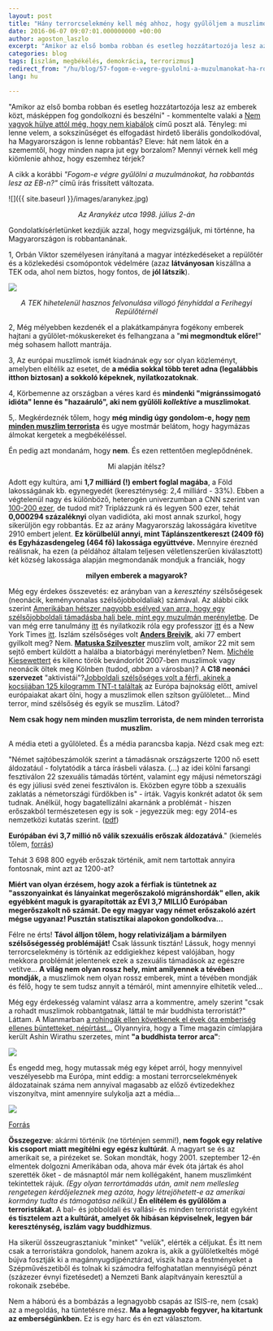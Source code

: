 ```yaml
---
layout: post
title: "Hány terrorcselekmény kell még ahhoz, hogy gyűlöljem a muszlimokat?"
date: 2016-06-07 09:07:01.000000000 +00:00
author: agoston_laszlo
excerpt: "Amikor az első bomba robban és esetleg hozzátartozója lesz az emberek közt, másképpen fog gondolkozni és beszélni - kommentelte valaki a Nem vagyok hülye attól még, hogy nem kiabálok című poszt alá. Tényleg: mi lenne velem, a sokszínűséget és elfogadást hirdető liberális gondolkodóval, ha Magyarországon is lenne robbantás?"
categories: blog
tags: [iszlám, megbékélés, demokrácia, terrorizmus]
redirect_from: "/hu/blog/57-fogom-e-vegre-gyulolni-a-muzulmanokat-ha-robbantas-lesz-az-eb-n"
lang: hu

---
```

"Amikor az első bomba robban és esetleg hozzátartozója lesz az emberek közt, másképpen fog gondolkozni és beszélni" - kommentelte valaki a [Nem vagyok hülye attól még, hogy nem kiabálok](http://agostonlaszlo.hu/hu/blog/70-nem-vagyok-hulye-attol-meg-hogy-nem-kiabalok) című poszt alá. Tényleg: mi lenne velem, a sokszínűséget és elfogadást hirdető liberális gondolkodóval, ha Magyarországon is lenne robbantás? Eleve: hát nem látok én a szememtől, hogy minden napra jut egy borzalom? Mennyi vérnek kell még kiömlenie ahhoz, hogy eszemhez térjek?

A cikk a korábbi _"Fogom-e végre gyűlölni a muzulmánokat, ha robbantás lesz az EB-n?"_ című írás frissített változata.

![]({{ site.baseurl }}/images/aranykez.jpg)

<center><em>Az Aranykéz utca 1998. július 2-án</em></center>

Gondolatkísérletünket kezdjük azzal, hogy megvizsgáljuk, mi történne, ha Magyarországon is robbantanának.

1, Orbán Viktor személyesen irányítaná a magyar intézkedéseket a repülőtér és a közlekedési csomópontok védelmére (azaz **látványosan** kiszállna a TEK oda, ahol nem biztos, hogy fontos, de **jól látszik**).

![]({{site.baseurl}}/images/tek.JPG)

<center><em>A TEK hihetelenül hasznos felvonulása villogó fényhíddal a Ferihegyi Repülőtérnél</em></center>

2, Még mélyebben kezdenék el a plakátkampányra fogékony emberek hajtani a gyűlölet-mókuskereket és felhangzana a "**mi megmondtuk előre!**" még sohasem hallott mantrája.

3, Az európai muszlimok ismét kiadnának egy sor olyan közleményt, amelyben elítélik az esetet, de **a média sokkal több teret adna (legalábbis itthon biztosan) a sokkoló képeknek, nyilatkozatoknak**.

4, Körbemenne az országban a véres kard és **mindenki "migránssimogató idióta" lenne és "hazaáruló", aki nem gyűlöli _kollektíve_ a muszlimokat**.

5,. Megkérdeznék tőlem, hogy **még mindig úgy gondolom-e, hogy [nem minden muszlim terrorista](https://www.facebook.com/agostonlaszloartist/videos/816269201810513/)** és ugye mostmár belátom, hogy hagymázas álmokat kergetek a megbékéléssel.

Én pedig azt mondanám, hogy **nem**. És ezen rettentően meglepődnének.

<center></b>Mi alapján ítélsz?</b></center>

Adott egy kultúra, ami **1,7 milliárd (!) embert foglal magába**, a Föld lakosságának kb. egynegyedét (kereszténység: 2,4 milliárd - 33%). Ebben a végtelenül nagy és különböző, heterogén univerzumban a CNN szerint van [100-200 ezer](http://edition.cnn.com/2014/09/26/opinion/bergen-schneider-how-many-jihadists/), de tudod mit? Triplázzunk rá és legyen 500 ezer, tehát **0,000294 százaléknyi** olyan vadidióta, aki most annak szurkol, hogy sikerüljön egy robbantás. Ez az arány Magyarország lakosságára kivetítve 2910 embert jelent. **Ez körülbelül annyi, mint Táplánszentkereszt (2409 fő) és Egyházasdengeleg (464 fő) lakossága együttvéve.** Mennyire éreznéd reálisnak, ha ezen (a példához általam teljesen véletlenszerűen kiválasztott) két község lakossága alapján megmondanák mondjuk a franciák, hogy

<center><b>milyen emberek a magyarok?</b></center>

Még egy érdekes összevetés: ez arányban van a _keresztény_ szélsőségesek (neonácik, keményvonalas szélsőjobboldaliak) számával. Az alábbi cikk szerint [Amerikában hétszer nagyobb esélyed van arra, hogy egy szélsőjobboldali támadásba halj bele, mint egy muzulmán merényletbe](http://thinkprogress.org/justice/2015/11/30/3725562/you-are-more-than-7-times-as-likely-to-be-killed-by-a-right-wing-extemist-than-by-muslim-terrorists/). De van még erre tanulmány [itt](http://time.com/3934980/right-wing-extremists-white-terrorism-islamist-jihadi-dangerous/) és nyilatkozik róla egy professzor [itt](http://www.thecollegefix.com/post/25885/) és a New York Times [itt](http://www.nytimes.com/2015/06/25/us/tally-of-attacks-in-us-challenges-perceptions-of-top-terror-threat.html?_r=0). Iszlám szélsőséges volt **[Anders Breivik](https://hu.wikipedia.org/wiki/Anders_Behring_Breivik)**, aki 77 embert gyilkolt meg? Nem. **[Matuska Szilveszter](https://hu.wikipedia.org/wiki/Matuska_Szilveszter)** muszlim volt, amikor 22 mit sem sejtő embert küldött a halálba a biatorbágyi merényletben? Nem. [Michéle Kiesewettert](https://en.wikipedia.org/wiki/Murder_of_Mich%C3%A9le_Kiesewetter) és kilenc török bevándorlót 2007-ben muszlimok vagy neonácik öltek meg Kölnben (tudod, _abban_ a városban)? A **C18 neonáci szervezet** "aktivistái"?[Jobboldali szélsőséges volt a férfi, akinek a kocsijában 125 kilogramm TNT-t találtak]( http://www.theguardian.com/world/2016/jun/06/ukraine-detained-french-citizen-plotting-euro-2016-attacks) az Európa bajnokság előtt, amivel európaiakat akart ölni, hogy a muszlimok ellen szítson gyűlöletet...  Mind terror, mind szélsőség és egyik se muszlim. Látod? 

<center><b>Nem csak hogy nem minden muszlim terrorista, de nem minden terrorista muszlim.</b></center>

A média eteti a gyűlöleted. És a média parancsba kapja. Nézd csak meg ezt:

"Német sajtóbeszámolók szerint a támadásnak országszerte 1200 nő esett áldozatául - folytatódik a tárca írásbeli válasza.  (...) az idei kölni farsangi fesztiválon 22 szexuális támadás történt, valamint egy májusi németországi és egy júliusi svéd zenei fesztiválon is. Eközben egyre több a szexuális zaklatás a németországi fürdőkben is" - írták. Vagyis konkrét adatot ők sem tudnak. Anélkül, hogy bagatellizálni akarnánk a problémát - hiszen erőszakból természetesen egy is sok - jegyezzük meg: egy 2014-es nemzetközi kutatás szerint. ([pdf](http://fra.europa.eu/sites/default/files/fra-2014-vaw-survey-factsheet_hu.pdf))  

**Európában évi 3,7 millió nő válik szexuális erőszak áldozatává**." (kiemelés tőlem, [forrás](http://index.hu/belfold/2016/07/20/elarulta_a_kormany_hogy_jott_ki_neki_a_300_halott_a_plakatkampanyhoz/))

Tehát 3 698 800 egyéb erőszak történik, amit nem tartottak annyira fontosnak, mint azt az 1200-at?

**Miért van olyan érzésem, hogy azok a férfiak is tüntetnek az "asszonyainkat és lányainkat megerőszakoló migránshordák" ellen, akik egyébként maguk is gyarapították az ÉVI 3,7 MILLIÓ Európában megerőszakolt nő számát. De egy magyar vagy német erőszakoló azért mégse ugyanaz! Pusztán statisztikai alapokon gondolkodva...**

Félre ne érts! **Távol álljon tőlem, hogy relativizáljam a bármilyen szélsőségesség problémáját!** Csak lássunk tisztán! Lássuk, hogy mennyi terrorcselekmény is történik az eddigiekhez képest valójában, hogy mekkora problémát jelentenek ezek a szexuális támadások az egészre vetítve... **A világ nem olyan rossz hely, mint amilyennek a tévében mondják,** a muszlimok nem olyan rossz emberek, mint a tévében mondják és félő, hogy te sem tudsz annyit a témáról, mint amennyire elhitetik veled...

Még egy érdekesség valamint válasz arra a kommentre, amely szerint "csak a rohadt muszlimok robbantgatnak, láttál te már buddhista terroristát?" Láttam. A Mianmarban [a rohingák ellen követkenek el évek óta emberiség ellenes büntetteket, népírtást...](http://hu.euronews.com/2017/09/06/a-rohingak-egy-meltatlanul-magara-hagyott-nep) Olyannyira, hogy a Time magazin címlapjára került Ashin Wirathu szerzetes, mint **"a buddhista terror arca"**:

![]({{site.baseurl}}/images/buddhista.jpg)

És engedd meg, hogy mutassak még egy képet arról, hogy mennyivel veszélyesebb ma Európa, mint eddig: a mostani terrorcselekmények áldozatainak száma nem annyival magasabb az előző évtizedekhez viszonyítva, mint amennyire sulykolja azt a média...

![]({{site.baseurl}}/images/aldozatok.jpg)

[Forrás](http://fra.europa.eu/sites/default/files/fra-2014-vaw-survey-factsheet_hu.pdf)

**Összegezve**: akármi történik (ne történjen semmi!), **nem fogok egy relatíve kis csoport miatt megítélni egy egész kultúrát**. A magyart se és az amerikait se, a pirézeket se. Sokan mondták, hogy 2001. szeptember 12-én elmentek dolgozni Amerikában oda, ahova már évek óta jártak és ahol szerették őket - de másnaptól már nem kollégaként, hanem muszlimként tekintettek rájuk. *(Egy olyan terrortámadás után, amit nem mellesleg rengetegen kérdőjeleznek meg azóta, hogy létrejöhetett-e az amerikai kormány tudta és támogatása nélkül.)* **Én elítélem és gyűlölöm a terroristákat.** A bal- és jobboldali és vallási- és minden terroristát egyként **és tisztelem azt a kultúrát, amelyet ők hibásan képviselnek, legyen bár kereszténység, iszlám vagy buddhizmus**.

Ha sikerül összeugrasztaniuk "minket" "velük", elérték a céljukat. És itt nem csak a terroristákra gondolok, hanem azokra is, akik a gyűlöletkeltés mögé bújva fosztják ki a magánnyugdíjpénztárad, viszik haza a festményeket a Szépművészetiből és tolnak ki számodra felfoghatatlan mennyiségű pénzt (százezer évnyi fizetésedet) a Nemzeti Bank alapítványain keresztül a rokonaik zsebébe.

Nem a háború és a bombázás a legnagyobb csapás az ISIS-re, nem (csak) az a megoldás, ha tüntetésre mész. **Ma a legnagyobb fegyver, ha kitartunk az emberségünkben.** Ez is egy harc és én ezt választom.
